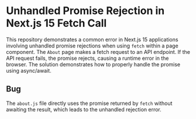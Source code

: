 # Unhandled Promise Rejection in Next.js 15 Fetch Call

This repository demonstrates a common error in Next.js 15 applications involving unhandled promise rejections when using `fetch` within a page component.  The `About` page makes a fetch request to an API endpoint. If the API request fails, the promise rejects, causing a runtime error in the browser.  The solution demonstrates how to properly handle the promise using async/await.

## Bug

The `about.js` file directly uses the promise returned by `fetch` without awaiting the result, which leads to the unhandled rejection error.